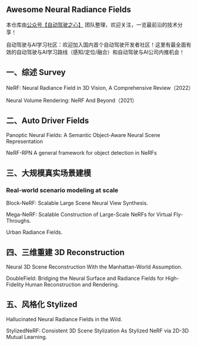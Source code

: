 ## Awesome Neural Radiance Fields


本仓库由[公众号【自动驾驶之心】](https://mp.weixin.qq.com/s?__biz=Mzg2NzUxNTU1OA==&mid=2247542481&idx=1&sn=c6d8609491a128233c3c3b91d68d22a6&chksm=ceb80b18f9cf820e789efd75947633aec9d2f1e8b58c29e5051c05a64b21ae63c244d54886a1&token=11182364&lang=zh_CN#rd) 团队整理，欢迎关注，一览最前沿的技术分享！

自动驾驶与AI学习社区：欢迎加入国内首个自动驾驶开发者社区！这里有最全面有效的自动驾驶与AI学习路线（感知/定位/融合）和自动驾驶与AI公司内推机会！



## 一、综述 Survey

NeRF: Neural Radiance Field in 3D Vision, A Comprehensive Review（2022）

Neural Volume Rendering: NeRF And Beyond（2021）

## 二、Auto Driver Fields

Panoptic Neural Fields: A Semantic Object-Aware Neural Scene Representation

NeRF-RPN A general framework for object detection in NeRFs

## 三、大规模真实场景建模

### Real-world scenario modeling at scale

Block-NeRF: Scalable Large Scene Neural View Synthesis.

Mega-NeRF: Scalable Construction of Large-Scale NeRFs for Virtual Fly-Throughs.

Urban Radiance Fields.

## 四、三维重建 3D Reconstruction

Neural 3D Scene Reconstruction With the Manhattan-World Assumption.

DoubleField: Bridging the Neural Surface and Radiance Fields for High-Fidelity Human Reconstruction and Rendering.

## 五、风格化 Stylized

Hallucinated Neural Radiance Fields in the Wild.

StylizedNeRF: Consistent 3D Scene Stylization As Stylized NeRF via 2D-3D Mutual Learning.